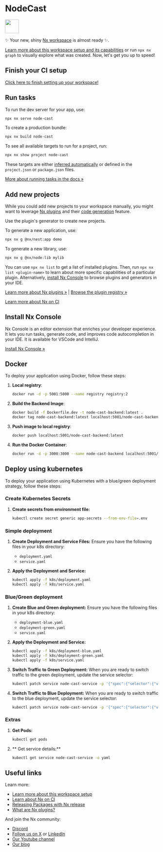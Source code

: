 # NodeCast

<a alt="Nx logo" href="https://nx.dev" target="_blank" rel="noreferrer"><img src="https://raw.githubusercontent.com/nrwl/nx/master/images/nx-logo.png" width="45"></a>

✨ Your new, shiny [Nx workspace](https://nx.dev) is almost ready ✨.

[Learn more about this workspace setup and its capabilities](https://nx.dev/nx-api/nest?utm_source=nx_project&utm_medium=readme&utm_campaign=nx_projects) or run `npx nx graph` to visually explore what was created. Now, let's get you up to speed!

## Finish your CI setup

[Click here to finish setting up your workspace!](https://cloud.nx.app/connect/q8tQzojLOn)

## Run tasks

To run the dev server for your app, use:

```sh
npx nx serve node-cast
```

To create a production bundle:

```sh
npx nx build node-cast
```

To see all available targets to run for a project, run:

```sh
npx nx show project node-cast
```

These targets are either [inferred automatically](https://nx.dev/concepts/inferred-tasks?utm_source=nx_project&utm_medium=readme&utm_campaign=nx_projects) or defined in the `project.json` or `package.json` files.

[More about running tasks in the docs &raquo;](https://nx.dev/features/run-tasks?utm_source=nx_project&utm_medium=readme&utm_campaign=nx_projects)

## Add new projects

While you could add new projects to your workspace manually, you might want to leverage [Nx plugins](https://nx.dev/concepts/nx-plugins?utm_source=nx_project&utm_medium=readme&utm_campaign=nx_projects) and their [code generation](https://nx.dev/features/generate-code?utm_source=nx_project&utm_medium=readme&utm_campaign=nx_projects) feature.

Use the plugin's generator to create new projects.

To generate a new application, use:

```sh
npx nx g @nx/nest:app demo
```

To generate a new library, use:

```sh
npx nx g @nx/node:lib mylib
```

You can use `npx nx list` to get a list of installed plugins. Then, run `npx nx list <plugin-name>` to learn about more specific capabilities of a particular plugin. Alternatively, [install Nx Console](https://nx.dev/getting-started/editor-setup?utm_source=nx_project&utm_medium=readme&utm_campaign=nx_projects) to browse plugins and generators in your IDE.

[Learn more about Nx plugins &raquo;](https://nx.dev/concepts/nx-plugins?utm_source=nx_project&utm_medium=readme&utm_campaign=nx_projects) | [Browse the plugin registry &raquo;](https://nx.dev/plugin-registry?utm_source=nx_project&utm_medium=readme&utm_campaign=nx_projects)

[Learn more about Nx on CI](https://nx.dev/ci/intro/ci-with-nx#ready-get-started-with-your-provider?utm_source=nx_project&utm_medium=readme&utm_campaign=nx_projects)

## Install Nx Console

Nx Console is an editor extension that enriches your developer experience. It lets you run tasks, generate code, and improves code autocompletion in your IDE. It is available for VSCode and IntelliJ.

[Install Nx Console &raquo;](https://nx.dev/getting-started/editor-setup?utm_source=nx_project&utm_medium=readme&utm_campaign=nx_projects)

## Docker

To deploy your application using Docker, follow these steps:

1. **Local registry**:
   ```sh
   docker run -d -p 5001:5000 --name registry registry:2
   ```
2. **Build the Backend Image**:
   ```sh
   docker build -f Dockerfile.dev -t node-cast-backend:latest .
   docker tag node-cast-backend:latest localhost:5001/node-cast-backend:latest
   ```
3. **Push image to local registry**:
   ```sh
   docker push localhost:5001/node-cast-backend:latest
   ```
4. **Run the Docker Container**:
   ```sh
   docker run -d -p 3000:3000 --name node-cast-backend localhost:5001/node-cast-backend:latest
   ```

## Deploy using kubernetes

To deploy your application using Kubernetes with a blue/green deployment strategy, follow these steps:

### Create Kubernetes Secrets

1. **Create secrets from environment file:**
   ```sh
   kubectl create secret generic app-secrets --from-env-file=.env
   ```

### Simple deployment

1. **Create Deployment and Service Files:** Ensure you have the following files in your k8s directory:

   - `deployment.yaml`
   - `service.yaml`

2. **Apply the Deployment and Service:**
   ```sh
   kubectl apply -f k8s/deployment.yaml
   kubectl apply -f k8s/service.yaml
   ```

### Blue/Green deployment

1. **Create Blue and Green deployment:** Ensure you have the following files in your k8s directory:

   - `deployment-blue.yaml`
   - `deployment-green.yaml`
   - `service.yaml`

2. **Apply the Deployment and Service:**
   ```sh
   kubectl apply -f k8s/deployment-blue.yaml
   kubectl apply -f k8s/deployment-green.yaml
   kubectl apply -f k8s/service.yaml
   ```
3. **Switch Traffic to Green Deployment:** When you are ready to switch traffic to the green deployment, update the service selector:
   ```sh
   kubectl patch service node-cast-service -p '{"spec":{"selector":{"version":"green"}}}'
   ```
4. **Switch Traffic to Blue Deployment:** When you are ready to switch traffic to the blue deployment, update the service selector:
   ```sh
   kubectl patch service node-cast-service -p '{"spec":{"selector":{"version":"blue"}}}'
   ```

### Extras

1. **Get Pods:**
   ```sh
   kubectl get pods
   ```
2. ** Get service details:**
   ```sh
   kubectl get service node-cast-service -o yaml
   ```

## Useful links

Learn more:

- [Learn more about this workspace setup](https://nx.dev/nx-api/nest?utm_source=nx_project&utm_medium=readme&utm_campaign=nx_projects)
- [Learn about Nx on CI](https://nx.dev/ci/intro/ci-with-nx?utm_source=nx_project&utm_medium=readme&utm_campaign=nx_projects)
- [Releasing Packages with Nx release](https://nx.dev/features/manage-releases?utm_source=nx_project&utm_medium=readme&utm_campaign=nx_projects)
- [What are Nx plugins?](https://nx.dev/concepts/nx-plugins?utm_source=nx_project&utm_medium=readme&utm_campaign=nx_projects)

And join the Nx community:

- [Discord](https://go.nx.dev/community)
- [Follow us on X](https://twitter.com/nxdevtools) or [LinkedIn](https://www.linkedin.com/company/nrwl)
- [Our Youtube channel](https://www.youtube.com/@nxdevtools)
- [Our blog](https://nx.dev/blog?utm_source=nx_project&utm_medium=readme&utm_campaign=nx_projects)
